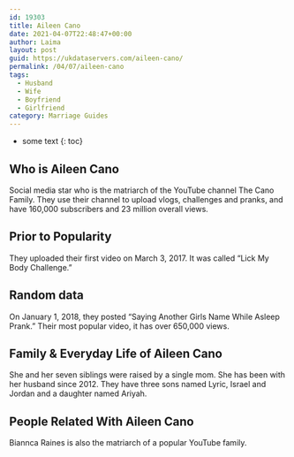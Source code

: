 ```yaml
---
id: 19303
title: Aileen Cano
date: 2021-04-07T22:48:47+00:00
author: Laima
layout: post
guid: https://ukdataservers.com/aileen-cano/
permalink: /04/07/aileen-cano
tags:
  - Husband
  - Wife
  - Boyfriend
  - Girlfriend
category: Marriage Guides
---
```


* some text
{: toc}


## Who is Aileen Cano
                  
                  
                  
Social media star who is the matriarch of the YouTube channel The Cano Family. They use their channel to upload vlogs, challenges and pranks, and have 160,000 subscribers and 23 million overall views.
                  
              
            
              
            
                
                
                
## Prior to Popularity
                  
                  
                  
They uploaded their first video on March 3, 2017. It was called &#8220;Lick My Body Challenge.&#8221;
                  
              
            
              
            
                
                
                
## Random data
                  
                  
                  
On January 1, 2018, they posted &#8220;Saying Another Girls Name While Asleep Prank.&#8221; Their most popular video, it has over 650,000 views. 
                  
              
            
              
            
                
                
                
## Family & Everyday Life of Aileen Cano
                  
                  
                  
She and her seven siblings were raised by a single mom. She has been with her husband since 2012. They have three sons named Lyric, Israel and Jordan and a daughter named Ariyah. 
                  
              
            
              
            
                
                
                
## People Related With Aileen Cano
                  
                  
                  
Biannca Raines is also the matriarch of a popular YouTube family. 
                  
              
            
              
            
                
              
            
              
              
            
            
              
            
          
          
          